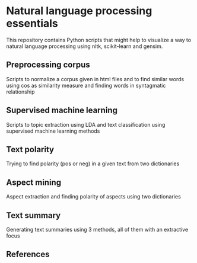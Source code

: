 # Natural language processing essentials
This repository contains Python scripts that might help to visualize a way to natural language processing using nltk, scikit-learn and gensim.

## Preprocessing corpus
Scripts to normalize a corpus given in html files and to find similar words using cos as similarity measure and finding words in syntagmatic relationship

## Supervised machine learning
Scripts to topic extraction using LDA and text classification using supervised machine learning methods

## Text polarity
Trying to find polarity (pos or neg) in a given text from two dictionaries

## Aspect mining
Aspect extraction and finding polarity of aspects using two dictionaries

## Text summary
Generating text summaries using 3 methods, all of them with an extractive focus

## References
